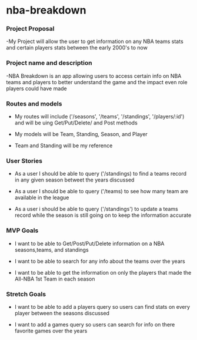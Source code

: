 # nba-breakdown

### Project Proposal

-My Project will allow the user to get information on any NBA teams stats and certain players stats between the early 2000's to now 

### Project name and description

-NBA Breakdown is an app allowing users to access certain info on NBA teams and players to better understand the game and the impact even role players could have made 

### Routes and models

- My routes will include ('/seasons', '/teams', '/standings', '/players/:id') and will be uing Get/Put/Delete/ and Post methods

- My models will be Team, Standing, Season, and Player

- Team and Standing will be my reference


### User Stories


- As a user I should be able to query ('/standings) to find a teams record in any given season betweet the years discussed 

- As a user I should be able to query ('/teams) to see how many team are available in the league 
 
- As a user i should be able to query ('/standings') to update a teams record while the season is still going on to keep the information accurate


### MVP Goals

- I want to be able to Get/Post/Put/Delete information on a NBA seasons,teams, and standings

- I want to be able to search for any info about the teams over the years 

- I want to be able to get the information on only the players that made the All-NBA 1st Team in each season

### Stretch Goals

- I want to be able to add a players query so users can find stats on every player between the seasons discussed 

- I want to add a games query so users can search for info on there favorite games over the years 
